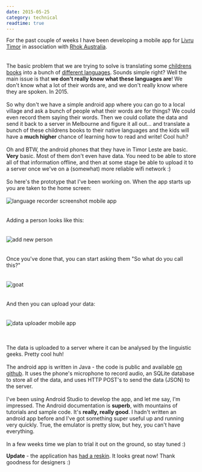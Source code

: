 ```yaml
---
date: 2015-05-25
category: technical
readtime: true
---
```

For the past couple of weeks I have been developing a mobile app for <a target="_blank"  href="http://www.livrutimor.org/">Livru Timor</a> in association with <a target="_blank"  href="http://www.rhokaustralia.org">Rhok Australia</a>.  
<br /><br />
The basic problem that we are trying to solve is translating some <a target="_blank"  href="http://www.livrutimor.org/books/">childrens books</a> into a bunch of <a href="http://www.livrutimor.org/languages/" target="_blank"> different languages</a>. Sounds simple right? Well the main issue is that <b>we don't really know what these languages are</b>! We don't know what a lot of their words are, and we don't really know where they are spoken. In 2015.
<br /><br />
So why don't we have a simple android app where you can go to a local village and ask a bunch of people what their words are for things? We could even record them saying their words. Then we could collate the data and send it back to a server in Melbourne and figure it all out... and translate a bunch of these childrens books to their native languages and the kids will have a <b>much higher</b> chance of learning how to read and write! Cool huh?
<br /><br />
Oh and BTW, the android phones that they have in Timor Leste are basic. <b>Very</b> basic. Most of them don't even have data. You need to be able to store all of that information offline, and then at some stage be able to upload it to a server once we've on a (somewhat) more reliable wifi network :)
<br /><br />
So here's the prototype that I've been working on. When the app starts up you are taken to the home screen:
<br /><br />
<img src="/pics/1.home.png" class="img-responsive" alt="language recorder screenshot mobile app" />
<br /><br /><br />
Adding a person looks like this:
<br /><br /><br />
<img src="/pics/2.addperson.png" class="img-responsive" alt="add new person" />
<br /><br /><br />
Once you've done that, you can start asking them "So what do you call this?"
<br /><br /><br />
<img src="/pics/3.capture.png" class="img-responsive" alt="goat" />
<br /><br /><br />
And then you can upload your data:
<br /><br /><br />
<img src="/pics/4.upload.png" class="img-responsive" alt="data uploader mobile app" />
<br /><br /><br />

The data is uploaded to a server where it can be analysed by the linguistic geeks. Pretty cool huh!
<br /><br />
The android app is written in Java - the code is public and available <a href="https://github.com/clockwisemusic/LanguageRecorder">on github</a>. It uses the phone's microphone to record audio, an SQLite database to store all of the data, and uses HTTP POST's to send the data (JSON) to the server. 
<br /><br />
I've been using Android Studio to develop the app, and let me say, I'm impressed. The Android documentation is <b>superb</b>, with mountains of tutorials and sample code. It's <b>really, really good</b>. I hadn't written an android app before and I've got something super useful up and running very quickly. True, the emulator is pretty slow, but hey, you can't have everything. <br /><br />
In a few weeks time we plan to trial it out on the ground, so stay tuned :)
<p><b>Update</b> - the application has <a href="/2015/12/update-for-android-app-for-east-timor">had a reskin</a>. It looks great now! Thank goodness for designers :)</p>